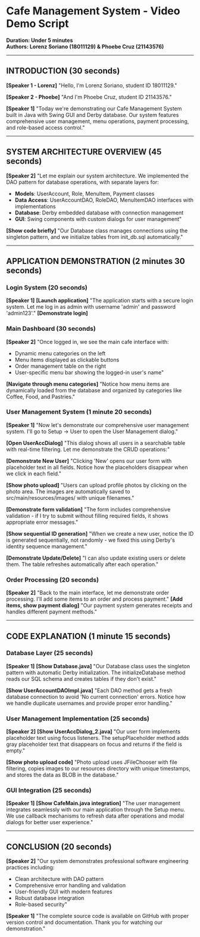 # Cafe Management System - Video Demo Script
**Duration: Under 5 minutes**  
**Authors: Lorenz Soriano (18011129) & Phoebe Cruz (21143576)**

---

## **INTRODUCTION** (30 seconds)
**[Speaker 1 - Lorenz]**
"Hello, I'm Lorenz Soriano, student ID 18011129."

**[Speaker 2 - Phoebe]** 
"And I'm Phoebe Cruz, student ID 21143576."

**[Speaker 1]**
"Today we're demonstrating our Cafe Management System built in Java with Swing GUI and Derby database. Our system features comprehensive user management, menu operations, payment processing, and role-based access control."

---

## **SYSTEM ARCHITECTURE OVERVIEW** (45 seconds)
**[Speaker 2]**
"Let me explain our system architecture. We implemented the DAO pattern for database operations, with separate layers for:
- **Models**: UserAccount, Role, MenuItem, Payment classes
- **Data Access**: UserAccountDAO, RoleDAO, MenuItemDAO interfaces with implementations
- **Database**: Derby embedded database with connection management
- **GUI**: Swing components with custom dialogs for user management"

**[Show code briefly]**
"Our Database class manages connections using the singleton pattern, and we initialize tables from init_db.sql automatically."

---

## **APPLICATION DEMONSTRATION** (2 minutes 30 seconds)

### **Login System** (20 seconds)
**[Speaker 1]**
**[Launch application]**
"The application starts with a secure login system. Let me log in as admin with username 'admin' and password 'admin123'."
**[Demonstrate login]**

### **Main Dashboard** (30 seconds)
**[Speaker 2]**
"Once logged in, we see the main cafe interface with:
- Dynamic menu categories on the left
- Menu items displayed as clickable buttons
- Order management table on the right
- User-specific menu bar showing the logged-in user's name"

**[Navigate through menu categories]**
"Notice how menu items are dynamically loaded from the database and organized by categories like Coffee, Food, and Pastries."

### **User Management System** (1 minute 20 seconds)
**[Speaker 1]**
"Now let's demonstrate our comprehensive user management system. I'll go to Setup → User to open the User Management dialog."

**[Open UserAccDialog]**
"This dialog shows all users in a searchable table with real-time filtering. Let me demonstrate the CRUD operations:"

**[Demonstrate New User]**
"Clicking 'New' opens our user form with placeholder text in all fields. Notice how the placeholders disappear when we click in each field."

**[Show photo upload]**
"Users can upload profile photos by clicking on the photo area. The images are automatically saved to src/main/resources/images/ with unique filenames."

**[Demonstrate form validation]**
"The form includes comprehensive validation - if I try to submit without filling required fields, it shows appropriate error messages."

**[Show sequential ID generation]**
"When we create a new user, notice the ID is generated sequentially, not randomly - we fixed this using Derby's identity sequence management."

**[Demonstrate Update/Delete]**
"I can also update existing users or delete them. The table refreshes automatically after each operation."

### **Order Processing** (20 seconds)
**[Speaker 2]**
"Back to the main interface, let me demonstrate order processing. I'll add some items to an order and process payment."
**[Add items, show payment dialog]**
"Our payment system generates receipts and handles different payment methods."

---

## **CODE EXPLANATION** (1 minute 15 seconds)

### **Database Layer** (25 seconds)
**[Speaker 1]**
**[Show Database.java]**
"Our Database class uses the singleton pattern with automatic Derby initialization. The initializeDatabase method reads our SQL schema and creates tables if they don't exist."

**[Show UserAccountDAOImpl.java]**
"Each DAO method gets a fresh database connection to avoid 'No current connection' errors. Notice how we handle duplicate usernames and provide proper error handling."

### **User Management Implementation** (25 seconds)
**[Speaker 2]**
**[Show UserAccDialog_2.java]**
"Our user form implements placeholder text using focus listeners. The setupPlaceholder method adds gray placeholder text that disappears on focus and returns if the field is empty."

**[Show photo upload code]**
"Photo upload uses JFileChooser with file filtering, copies images to our resources directory with unique timestamps, and stores the data as BLOB in the database."

### **GUI Integration** (25 seconds)
**[Speaker 1]**
**[Show CafeMain.java integration]**
"The user management integrates seamlessly with our main application through the Setup menu. We use callback mechanisms to refresh data after operations and modal dialogs for better user experience."

---

## **CONCLUSION** (20 seconds)
**[Speaker 2]**
"Our system demonstrates professional software engineering practices including:
- Clean architecture with DAO pattern
- Comprehensive error handling and validation
- User-friendly GUI with modern features
- Robust database integration
- Role-based security"

**[Speaker 1]**
"The complete source code is available on GitHub with proper version control and documentation. Thank you for watching our demonstration."